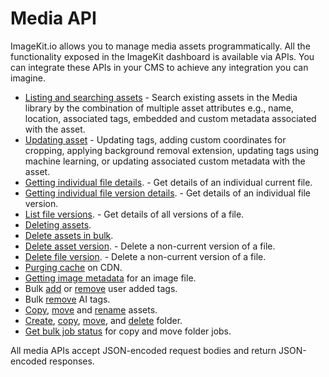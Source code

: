 # Media API

ImageKit.io allows you to manage media assets programmatically. All the functionality exposed in the ImageKit dashboard is available via APIs. You can integrate these APIs in your CMS to achieve any integration you can imagine.

* [Listing and searching assets](list-and-search-files.md) - Search existing assets in the Media library by the combination of multiple asset attributes e.g., name, location, associated tags, embedded and custom metadata associated with the asset.
* [Updating asset](update-file-details.md) - Updating tags, adding custom coordinates for cropping, applying background removal extension, updating tags using machine learning, or updating associated custom metadata with the asset.
* [Getting individual file details](get-file-details.md). - Get details of an individual current file.
* [Getting individual file version details](get-file-version-details.md). - Get details of an individual file version.
* [List file versions](get-versions-details.md). - Get details of all versions of a file.
* [Deleting assets](delete-file.md).
* [Delete assets in bulk](delete-files-bulk.md).
* [Delete asset version](delete-file-version.md). - Delete a non-current version of a file.
* [Delete file version](restore-file-version.md). - Delete a non-current version of a file.
* [Purging cache](purge-cache.md) on CDN.
* [Getting image metadata](../metadata-api/get-image-metadata-for-uploaded-media-files.md) for an image file.
* Bulk [add](add-tags-bulk.md) or [remove](remove-tags-bulk.md) user added tags.
* Bulk [remove](remove-aitags-bulk.md) AI tags.
* [Copy](copy-file.md), [move](move-file.md) and [rename](rename-file.md) assets.
* [Create](create-folder.md), [copy](copy-folder.md), [move](move-folder.md), and [delete](delete-folder.md) folder.
* [Get bulk job status](copy-move-folder-status.md) for copy and move folder jobs.

All media APIs accept JSON-encoded request bodies and return JSON-encoded responses.
